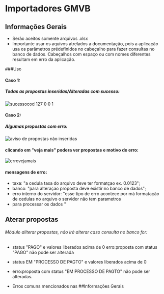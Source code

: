 # Importadores GMVB



## Informações Gerais

- Serão aceitos somente arquivos .xlsx
- Importante usar os aquivos atrelados a documentação, pois a aplicação usa os parâmetros prédefinidos no cabeçalho para fazer consultas no banco de dados.
Cabeçalhos com espaço ou com nomes diferentes resultam em erro da aplicação.

###Uso 
#### Caso 1:
##### Todas as propostas inseridas/Alteradas com sucesso:
![sucessocod 127 0 0 1](https://user-images.githubusercontent.com/32857539/113604157-41f83100-961b-11eb-95c2-113606c72d4a.png)


#### Caso 2:
##### Algumas propostas com erro:
![aviso de propostas não inseridas](https://user-images.githubusercontent.com/32857539/113605111-94861d00-961c-11eb-8b29-e081a63c9b16.png)


#### clicando em "veja mais" podera ver propostas e motivo do erro:
![errovejamais](https://user-images.githubusercontent.com/32857539/113605876-a2886d80-961d-11eb-9e74-a6c723863a84.png)


#### mensagens de erro:
- taxa: "a cedula taxa do arquivo deve ter formatçao ex. 0.0123";
- banco: "para alteraçao proposta deve existir no banco de dados";
- erro interno do servidor: "esse tipo de erro acontece por má formatação de cedulas no arquivo o servidor não tem parametros
- para processar os dados "

## Aterar propostas
###### Módulo allterar propostas, não irá alterar caso consulta no banco for:

- status "PAGO" e valores liberados acima de 0
erro:proposta com status "PAGO" não pode ser alterada

- status EM "PROCESSO DE PAGTO" e valores liberados acima de 0
- erro:proposta com status "EM PROCESSO DE PAGTO" não pode ser alteradas.

- Erros comuns mencionados nas  ##Informações Gerais






